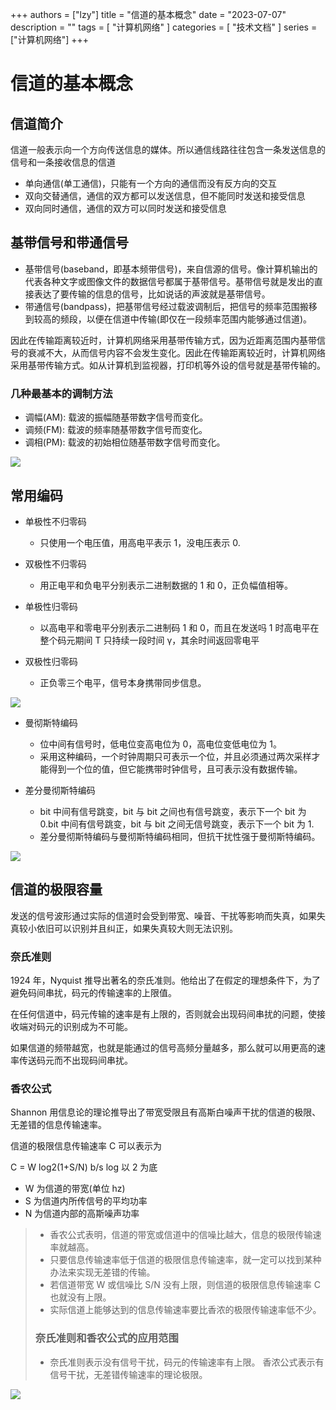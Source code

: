 +++
authors = ["lzy"]
title = "信道的基本概念"
date = "2023-07-07"
description = ""
tags = [
    "计算机网络"
]
categories = [
    "技术文档"
]
series = ["计算机网络"]
+++

# 信道的基本概念

## 信道简介

信道一般表示向一个方向传送信息的媒体。所以通信线路往往包含一条发送信息的信号和一条接收信息的信道

- 单向通信(单工通信)，只能有一个方向的通信而没有反方向的交互
- 双向交替通信，通信的双方都可以发送信息，但不能同时发送和接受信息
- 双向同时通信，通信的双方可以同时发送和接受信息

## 基带信号和带通信号

- 基带信号(baseband，即基本频带信号)，来自信源的信号。像计算机输出的代表各种文字或图像文件的数据信号都属于基带信号。基带信号就是发出的直接表达了要传输的信息的信号，比如说话的声波就是基带信号。
- 带通信号(bandpass)，把基带信号经过载波调制后，把信号的频率范围搬移到较高的频段，以便在信道中传输(即仅在一段频率范围内能够通过信道)。

因此在传输距离较近时，计算机网络采用基带传输方式，因为近距离范围内基带信号的衰减不大，从而信号内容不会发生变化。因此在传输距离较近时，计算机网络采用基带传输方式。如从计算机到监视器，打印机等外设的信号就是基带传输的。

### 几种最基本的调制方法

- 调幅(AM): 载波的振幅随基带数字信号而变化。
- 调频(FM): 载波的频率随基带数字信号而变化。
- 调相(PM): 载波的初始相位随基带数字信号而变化。

![](../static/T99Ib4kQxoTDH0xa0j2cWTGwn1c.png)

## 常用编码

- 单极性不归零码

  - 只使用一个电压值，用高电平表示 1，没电压表示 0.
- 双极性不归零码

  - 用正电平和负电平分别表示二进制数据的 1 和 0，正负幅值相等。
- 单极性归零码

  - 以高电平和零电平分别表示二进制码 1 和 0，而且在发送吗 1 时高电平在整个码元期间 T 只持续一段时间 γ，其余时间返回零电平
- 双极性归零码

  - 正负零三个电平，信号本身携带同步信息。

![](../static/XVybbqZ9toiW7UxvPurcMaHtnJc.png)

- 曼彻斯特编码

  - 位中间有信号时，低电位变高电位为 0，高电位变低电位为 1。
  - 采用这种编码，一个时钟周期只可表示一个位，并且必须通过两次采样才能得到一个位的值，但它能携带时钟信号，且可表示没有数据传输。
- 差分曼彻斯特编码

  - bit 中间有信号跳变，bit 与 bit 之间也有信号跳变，表示下一个 bit 为 0.bit 中间有信号跳变，bit 与 bit 之间无信号跳变，表示下一个 bit 为 1.
  - 差分曼彻斯特编码与曼彻斯特编码相同，但抗干扰性强于曼彻斯特编码。

![](../static/RIbdbJ6nXo5tdhxJMxdcvMMinxg.png)

## 信道的极限容量

发送的信号波形通过实际的信道时会受到带宽、噪音、干扰等影响而失真，如果失真较小依旧可以识别并且纠正，如果失真较大则无法识别。

### 奈氏准则

1924 年，Nyquist 推导出著名的奈氏准则。他给出了在假定的理想条件下，为了避免码间串扰，码元的传输速率的上限值。

在任何信道中，码元传输的速率是有上限的，否则就会出现码间串扰的问题，使接收端对码元的识别成为不可能。

如果信道的频带越宽，也就是能通过的信号高频分量越多，那么就可以用更高的速率传送码元而不出现码间串扰。

### 香农公式

Shannon 用信息论的理论推导出了带宽受限且有高斯白噪声干扰的信道的极限、无差错的信息传输速率。

信道的极限信息传输速率 C 可以表示为

C = W log2(1+S/N) b/s log 以 2 为底

- W 为信道的带宽(单位 hz)
- S 为信道内所传信号的平均功率
- N 为信道内部的高斯噪声功率

> - 香农公式表明，信道的带宽或信道中的信噪比越大，信息的极限传输速率就越高。
> - 只要信息传输速率低于信道的极限信息传输速率，就一定可以找到某种办法来实现无差错的传输。
> - 若信道带宽 W 或信噪比 S/N 没有上限，则信道的极限信息传输速率 C 也就没有上限。
> - 实际信道上能够达到的信息传输速率要比香浓的极限传输速率低不少。
>
> ### 奈氏准则和香农公式的应用范围
>
> - 奈氏准则表示没有信号干扰，码元的传输速率有上限。
>   香浓公式表示有信号干扰，无差错传输速率的理论极限。

![](../static/MmRGb1ChWoJxtOxZQorcilOFnlh.png)
